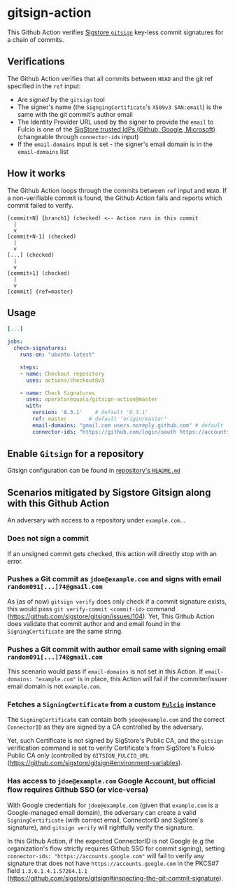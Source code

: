 # gitsign-action

This Github Action verifies [Sigstore `gitsign`](https://github.com/sigstore/gitsign) key-less commit signatures for a chain of commits.

## Verifications

The Github Action verifies that all commits between `HEAD` and the git ref specified in the `ref` input:

* Are *signed* by the `gitsign` tool
* The signer's name (the `SigngingCertificate`'s `X509v3 SAN:email`) is the same with the git commit's author email
* The Identity Provider URL used by the signer to provide the `email` to Fulcio is one of the [SigStore trusted IdPs (Github, Google, Microsoft)](https://github.com/sigstore/gitsign/tree/master#file-config) (changeable through `connector-ids` input)
* If the `email-domains` input is set - the signer's email domain is in the `email-domains` list

## How it works

The Github Action loops through the commits between `ref` input and `HEAD`.
If a non-verifiable commit is found, the Github Action fails and reports which commit failed to verify.

```
[commit+N] {branch1} (checked) <-- Action runs in this commit
  |
  v
[commit+N-1] (checked)
  |
  v
[...] (checked)
  |
  v
[commit+1] (checked)
  |
  v
[commit] {ref=master}
```

## Usage

```yaml
[...]

jobs:
  check-signatures:
    runs-on: "ubuntu-latest"

    steps:
    - name: Checkout repository
      uses: actions/checkout@v3

    - name: Check Signatures
      uses: operatorequals/gitsign-action@master
      with:
      	version: '0.3.1'	# default '0.3.1'
        ref: master	      # default 'origin/master'
        email-domains: "gmail.com users.noreply.github.com" # default ''
        connector-ids: "https://github.com/login/oauth https://accounts.google.com" # default 'Github, Google, Microsoft'

```

## Enable `Gitsign` for a repository

Gitsign configuration can be found in [repository's `README.md`](https://github.com/sigstore/gitsign#configuration)


## Scenarios mitigated by Sigstore Gitsign along with this Github Action

An adversary with access to a repository under `example.com`...

### Does not sign a commit

If an unsigned commit gets checked, this action will directly stop with an error.

### Pushes a Git commit as `jdoe@example.com` and signs with email `random091[...]74@gmail.com`

As (as of now) `gitsign verify` does only check if a commit signature exists, this would pass `git verify-commit <commit-id>`
 command (https://github.com/sigstore/gitsign/issues/104).
 Yet, This Github Action does validate that commit author and and email found in the `SigningCertificate` are the same string.

### Pushes a Git commit with author email same with signing email `random091[...]74@gmail.com`

This scenario would pass if `email-domains` is not set in this Action. If `email-domains: "example.com"` is in place,
this Action will fail if the commiter/issuer email domain is not `example.com`.

### Fetches a `SigningCertificate` from a custom [`Fulcio`](https://github.com/sigstore/fulcio) instance

The `SigningCertificate` can contain both `jdoe@example.com` and the correct `ConnectorID` as they are signed by a CA controlled by the adversary.

Yet, such Certificate is not signed by SigStore's Public CA, and the `gitsign` verification command is set to verify Certificate's from SigStore's Fulcio Public CA only (controlled by `GITSIGN_FULCIO_URL` (https://github.com/sigstore/gitsign#environment-variables).

### Has access to `jdoe@example.com` Google Account, but official flow requires Github SSO (or vice-versa)

With Google credentials for `jdoe@example.com` (given that `example.com` is a Google-managed email domain),
the adversary can create a valid `SigningCertificate` (with correct email, ConnectorID and SigStore's signature),
and `gitsign verify` will rightfully verify the signature.

In this Github Action, if the expected ConnectorID is not Google (e.g the organization's flow strictly requires Github SSO
for commit signing), setting `connector-ids: "https://accounts.google.com"` will fail to verify any signature that does not
have `https://accounts.google.com` in the PKCS#7 field `1.3.6.1.4.1.57264.1.1` (https://github.com/sigstore/gitsign#inspecting-the-git-commit-signature).
